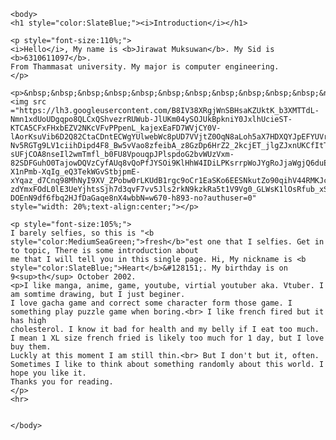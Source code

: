 <!DOCTYPE html>
<html lang="en">
	<head>
		<title>6310611097</title>
	</head>
	
	<body>
	<h1 style="color:SlateBlue;"><i>Introduction</i></h1>
	
	<p style="font-size:110%;">
	<i>Hello</i>, My name is <b>Jirawat Muksuwan</b>. My Sid is <b>6310611097</b>.
	From Thammasat university. My major is computer engineering. 
	</p>
	
	<p>&nbsp;&nbsp;&nbsp;&nbsp;&nbsp;&nbsp;&nbsp;&nbsp;&nbsp;&nbsp;&nbsp;&nbsp;&nbsp;&nbsp;&nbsp;&nbsp;
	<img src ="https://lh3.googleusercontent.com/B8IV38XRgjWnSBHsaKZUktK_b3XMTTdL-Nmn1xdUoUDgqpo8QLCxQShvezrRUWub-JlUKm04ySOJUkBpkniY0JxlhUcieST-KTCA5CFxFHxbEZV2NKcVFvPPpenL_kajexEaFD7WVjCY0V-lAorKsuVib6D2Q82CtaCDntECWgYUlwebWc8pUD7VVjtZ0OqN8aLoh5aX7HDXQYJpEFYUVroPFU62_AjVe4MdPFdEiqjLnr8HjmoKLG8D5R-Nv5RGTg9LV1ciihDipd4F8_Bw5vVao8zfeibA_z8GzDp6HrZ2_2kcjET_jlgZJxnUKCfItTnyCphlCGzHegKVRMaEwJ5E5ETmPnIqgMEev88HvZnRDklm-sUFjCOA8nseIl2wmTmfl_b0FU8VpouqpJPlspdoG2bvWUzVxm-82SDFGuhO0TajowDQVzCyfAUq8vQoPfJYSOi9KlHhW4IDiLPKsrrpWoJYgRoJjaWgjQ6duE_DPIRciLvGoebYeVZds3b-X1nPmb-XqIg_eQ3TekWGvStbjpmE-xYqaz_d7Cnq98MhNyI9XV_ZPobw0rLKUdB1rgc9oCr1EaSKo6EESNkutZo90qihV44RMKJccuRl33LA4p8dNwIZtat3j1pN0ufMOb-zdYmxFOdL0lE3UeYjhtsSjh7d3qvF7vv5Jls2rkN9kzkRa5t1V9Vg0_GLWsK1lOsRfub_xS1AwD8jFN_L8wyd0Khp04a2tEiUnZLqjbnoGR5tE9ue6tEnQ0M6NGLcpDrkZ-DOEnN9df6fbq2HJfDaGaqe8nX4wbbN=w670-h893-no?authuser=0"
	style="width: 20%;text-align:center;"></p>
	
	<p style="font-size:105%;">
	I barely selfies, so this is "<b style="color:MediumSeaGreen;">fresh</b>"est one that I selfies. Get in to topic, There is some introduction about
	me that I will tell you in this single page. Hi, My nickname is <b style="color:SlateBlue;">Heart</b>&#128151;. My birthday is on 9<sup>th</sup> October 2002.
	<p>I like manga, anime, game, youtube, virtial youtuber aka. Vtuber. I am somtime drawing, but I just beginer.
	I love gacha game and correct some character form those game. I something play puzzle game when boring.<br> I like french fired but it has high
	cholesterol. I know it bad for health and my belly if I eat too much. I mean 1 XL size french fried is likely too much for 1 day, but I love buy them.
	Luckly at this moment I am still thin.<br> But I don't but it, often. Sometimes I like to think about something randomly about this world. I hope you like it.
	Thanks you for reading.
	</p>
	<hr>
	
	
	</body>
